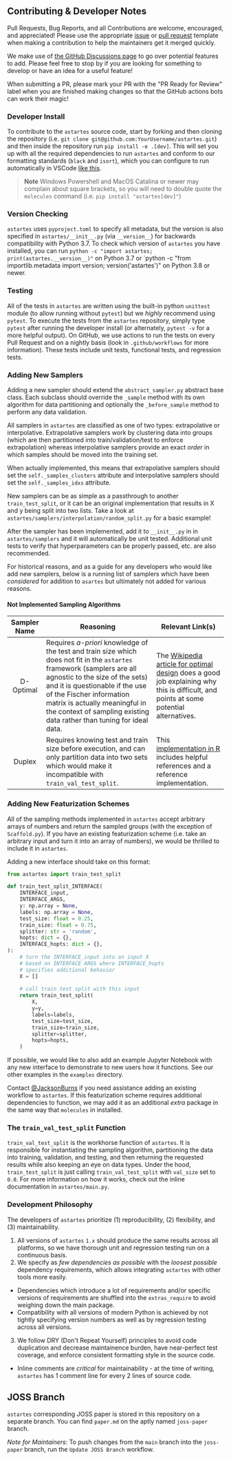 ## Contributing & Developer Notes
Pull Requests, Bug Reports, and all Contributions are welcome, encouraged, and appreciated!
Please use the appropriate [issue](https://github.com/JacksonBurns/astartes/issues/new/choose) or [pull request](https://github.com/JacksonBurns/astartes/compare) template when making a contribution to help the maintainers get it merged quickly.

We make use of [the GitHub Discussions page](https://github.com/JacksonBurns/astartes/discussions) to go over potential features to add.
Please feel free to stop by if you are looking for something to develop or have an idea for a useful feature!

When submitting a PR, please mark your PR with the "PR Ready for Review" label when you are finished making changes so that the GitHub actions bots can work their magic!

### Developer Install

To contribute to the `astartes` source code, start by forking and then cloning the repository (i.e. `git clone git@github.com:YourUsername/astartes.git`) and then inside the repository run `pip install -e .[dev]`. This will set you up with all the required dependencies to run `astartes` and conform to our formatting standards (`black` and `isort`), which you can configure to run automatically in VSCode [like this](https://marcobelo.medium.com/setting-up-python-black-on-visual-studio-code-5318eba4cd00#:~:text=Go%20to%20settings%20in%20your,%E2%80%9D%20and%20select%20%E2%80%9Cblack%E2%80%9D.).

> **Note**
> Windows Powershell and MacOS Catalina or newer may complain about square brackets, so you will need to double quote the `molecules` command (i.e. `pip install "astartes[dev]"`)

### Version Checking

`astartes` uses `pyproject.toml` to specify all metadata, but the version is also specified in `astartes/__init__.py` (via `__version__`) for backwards compatibility with Python 3.7.
To check which version of `astartes` you have installed, you can run `python -c "import astartes; print(astartes.__version__)"` on Python 3.7 or `python -c "from importlib.metadata import version; version('astartes')" on Python 3.8 or newer.

### Testing
All of the tests in `astartes` are written using the built-in python `unittest` module (to allow running without `pytest`) but we _highly_ recommend using `pytest`.
To execute the tests from the `astartes` repository, simply type `pytest` after running the developer install (or alternately, `pytest -v` for a more helpful output).
On GitHub, we use actions to run the tests on every Pull Request and on a nightly basis (look in `.github/workflows` for more information).
These tests include unit tests, functional tests, and regression tests.

### Adding New Samplers
Adding a new sampler should extend the `abstract_sampler.py` abstract base class.
Each subclass should override the `_sample` method with its own algorithm for data partitioning and optionally the `_before_sample` method to perform any data validation.

All samplers in `astartes` are classified as one of two types: extrapolative or interpolative.
Extrapolative samplers work by clustering data into groups (which are then partitioned into train/validation/test to enforce extrapolation) whereas interpolative samplers provide an exact _order_ in which samples should be moved into the training set.

When actually implemented, this means that extrapolative samplers should set the `self._samples_clusters` attribute and interpolative samplers should set the `self._samples_idxs` attribute.

New samplers can be as simple as a passthrough to another `train_test_split`, or it can be an original implementation that results in X and y being split into two lists. Take a look at `astartes/samplers/interpolation/random_split.py` for a basic example!

After the sampler has been implemented, add it to `__init__.py` in in `astartes/samplers` and it will automatically be unit tested. Additional unit tests to verify that hyperparameters can be properly passed, etc. are also recommended.

For historical reasons, and as a guide for any developers who would like add new samplers, below is a running list of samplers which have been _considered_ for addition to `asartes` but ultimately not added for various reasons.

#### Not Implemented Sampling Algorithms

| Sampler Name | Reasoning | Relevant Link(s) |
|:---:|---|---|
| D-Optimal | Requires _a-priori_ knowledge of the test and train size which does not fit in the `astartes` framework (samplers are all agnostic to the size of the sets) and it is questionable if the use of the Fischer information matrix is actually meaningful in the context of sampling existing data rather than tuning for ideal data. | The [Wikipedia article for optimal design](https://en.wikipedia.org/wiki/Optimal_design#:~:text=Of%20course%2C%20fixing%20the%20number%20of%20experimental%20runs%20a%20priori%20would%20be%20impractical.) does a good job explaining why this is difficult, and points at some potential alternatives. |
| Duplex | Requires knowing test and train size before execution, and can only partition data into two sets which would make it incompatible with `train_val_test_split`. | This [implementation in R](https://search.r-project.org/CRAN/refmans/prospectr/html/duplex.html#:~:text=The%20DUPLEX%20algorithm%20is%20similar,that%20are%20the%20farthest%20apart.) includes helpful references and a reference implementation. |

### Adding New Featurization Schemes
All of the sampling methods implemented in `astartes` accept arbitrary arrays of numbers and return the sampled groups (with the exception of `Scaffold.py`). If you have an existing featurization scheme (i.e. take an arbitrary input and turn it into an array of numbers), we would be thrilled to include it in `astartes`.

Adding a new interface should take on this format:

```python
from astartes import train_test_split

def train_test_split_INTERFACE(
    INTERFACE_input,
    INTERFACE_ARGS,
    y: np.array = None,
    labels: np.array = None,
    test_size: float = 0.25,
    train_size: float = 0.75,
    splitter: str = 'random',
    hopts: dict = {},
    INTERFACE_hopts: dict = {},
):
    # turn the INTERFACE_input into an input X
    # based on INTERFACE ARGS where INTERFACE_hopts
    # specifies additional behavior
    X = []
    
    # call train test split with this input
    return train_test_split(
        X,
        y=y,
        labels=labels,
        test_size=test_size,
        train_size=train_size,
        splitter=splitter,
        hopts=hopts,
    )
```

If possible, we would like to also add an example Jupyter Notebook with any new interface to demonstrate to new users how it functions. See our other examples in the `examples` directory.

Contact [@JacksonBurns](https://github.com/JacksonBurns) if you need assistance adding an existing workflow to `astartes`. If this featurization scheme requires additional dependencies to function, we may add it as an additional _extra_ package in the same way that `molecules` in installed.

### The `train_val_test_split` Function
`train_val_test_split` is the workhorse function of `astartes`.
It is responsible for instantiating the sampling algorithm, partitioning the data into training, validation, and testing, and then returning the requested results while also keeping an eye on data types.
Under the hood, `train_test_split` is just calling `train_val_test_split` with `val_size` set to `0.0`.
For more information on how it works, check out the inline documentation in `astartes/main.py`.

### Development Philosophy

The developers of `astartes` prioritize (1) reproducibility, (2) flexibility, and (3) maintainability.
 1. All versions of `astartes` `1.x` should produce the same results across all platforms, so we have thorough unit and regression testing run on a continuous basis.
 2. We specify as _few dependencies as possible_ with the _loosest possible_ dependency requirements, which allows integrating `astartes` with other tools more easily.
  - Dependencies which introduce a lot of requirements and/or specific versions of requirements are shuffled into the `extras_require` to avoid weighing down the main package.
  - Compatibility with all versions of modern Python is achieved by not tightly specifying version numbers as well as by regression testing across all versions.
 3. We follow DRY (Don't Repeat Yourself) principles to avoid code duplication and decrease maintainence burden, have near-perfect test coverage, and enforce consistent formatting style in the source code.
  - Inline comments are _critical_ for maintainability - at the time of writing, `astartes` has 1 comment line for every 2 lines of source code.

## JOSS Branch

`astartes` corresponding JOSS paper is stored in this repository on a separate branch. You can find `paper.md` on the aptly named `joss-paper` branch. 

_Note for Maintainers_: To push changes from the `main` branch into the `joss-paper` branch, run the `Update JOSS Branch` workflow.